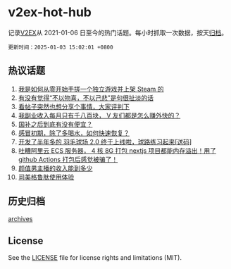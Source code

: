 # v2ex-hot-hub

 记录[V2EX](https://www.v2ex.com/)从 2021-01-06 日至今的热门话题。每小时抓取一次数据，按天[归档](archives)。

`更新时间：2025-01-03 15:02:01 +0800`

## 热议话题

1. [我是如何从零开始手搓一个独立游戏并上架 Steam 的](https://www.v2ex.com/t/1102126)
1. [有没有觉得“不以物喜，不以己悲”是句很扯淡的话](https://www.v2ex.com/t/1102171)
1. [看帖子突然也想分享个事情，大家评判下](https://www.v2ex.com/t/1102040)
1. [我副业收入每月只有千八百块， V 友们都是怎么赚外快的？](https://www.v2ex.com/t/1102168)
1. [国补之后到底有没有便宜？](https://www.v2ex.com/t/1102189)
1. [感冒初期，除了多喝水，如何快速恢复？](https://www.v2ex.com/t/1102176)
1. [开发了半年多的 羽毛球场 2.0 终于上线啦，球路练习起来[送码]](https://www.v2ex.com/t/1102231)
1. [吐糟阿里云 ECS 服务器， 4 核 8G 打包 nextjs 项目都能内存溢出！用了 github Actions 打包后感觉被骗了！](https://www.v2ex.com/t/1102041)
1. [颜值男主播的收入能到多少](https://www.v2ex.com/t/1102063)
1. [司美格鲁肽使用体验](https://www.v2ex.com/t/1102023)

## 历史归档

[archives](archives)

## License

See the [LICENSE](LICENSE) file for license rights and limitations (MIT).
